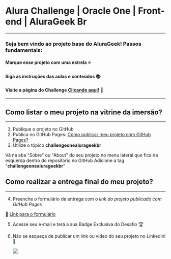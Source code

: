 # Alura Challenge | Oracle One | Front-end | AluraGeek Br
---

### Seja bem vindo ao projeto base do AluraGeek! Passos fundamentais:

#### Marque esse projeto com uma estrela ⭐
#### Siga as instruções das aulas e conteúdos 📚
#### Visite a página do Challenge [Clicando aqui!](https://www.alura.com.br/challenges/__oracle-one-front-end/) 📃
---

## Como listar o meu projeto na vitrine da imersão?
---

1) Publique o projeto no GitHub
2) Publica no GitHub Pages: [Como publicar meu projeto com GitHub Pages?](https://docs.github.com/pt/pages/getting-started-with-github-pages/creating-a-github-pages-site) 
3) Utilize o tópico **challengeonealurageekbr**


Vá na aba "Sobre" ou "About" do seu projeto no menu lateral que fica na esquerda dentro do repositório no GitHub
Adicione a tag "**challengeonealurageekbr**"

## Como realizar a entrega final do meu projeto?
---

4) Preenche o formulário de entrega com o *link do projeto publicado com GitHub Pages*

🔹 [Link para o formulário](https://lp.alura.com.br/alura-latam-lp-entrega-de-challenge-one)


5) Acesse seu e-mail e terá a sua Badge Exclusiva do Desafio 🏆
6) Não se esqueça de publicar um link ou vídeo do seu projeto no Linkedin! 🏁

    <a href="https://www.linkedin.com/company/alura-latam/mycompany/" target="_blank"><img src="https://img.shields.io/badge/-LinkedIn-%230077B5?style=for-the-badge&logo=linkedin&logoColor=white" target="_blank"></a>
